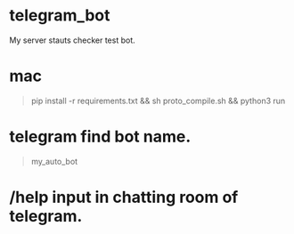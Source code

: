 # telegram_bot
My server stauts checker test bot.

# mac
> pip install -r requirements.txt && sh proto_compile.sh && python3 run

# telegram find bot name.
> my_auto_bot

# /help input in chatting room of telegram.

